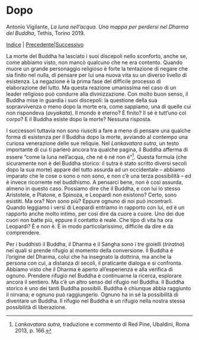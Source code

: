 
# Dopo

Antonio Vigilante, _La luna nell’acqua. Una mappa per perdersi nel Dharma del Buddha_, Tethis, Torino 2019.

[Indice](index.md) | [Precedente](quello-che-non-si-puo-dire.md)|[Successivo](pesi.md)

La morte del Buddha ha lasciato i suoi discepoli nello sconforto, anche se, come abbiamo visto, non mancò qualcuno che ne era contento. Quando muore un grande personaggio religioso è forte la tentazione di negare che sia finito nel nulla, di pensare per lui una nuova vita su un diverso livello di esistenza. La negazione è la prima fase del difficile processo di elaborazione del lutto. Ma questa reazione umanissima nel caso di un leader religioso può condurre alla divinizzazione. Con molto buon senso, il Buddha mise in guardia i suoi discepoli: la questione della sua sopravvivenza o meno dopo la morte era, come sappiamo, una di quelle cui non rispondeva (_avyakata_). Il mondo è eterno? È finito? Il sé è tutt’uno col corpo? E il Buddha esiste dopo la morte? Nessuna risposta.

I successori tuttavia non sono riusciti a fare a meno di pensare una qualche forma di esistenza per il Buddha dopo la morte, avviando al contempo una curiosa venerazione delle sue reliquie. Nel _Lankavatara sutra_, un testo importante di cui ti parlerò ancora tra qualche pagina, il Buddha afferma di essere “come la luna nell’acqua, che né è né non è”[^55]. Questa formula (che sicuramente non è del Buddha storico: il sutra è stato scritto diversi secoli dopo la sua morte) appare del tutto assurda ad un occidentale – abbiamo imparato che le cose o sono o non sono, e non c’è una terza possibilità – ed è invece ricorrente nel buddhismo. A pensarci bene, non è così assurda, almeno in questo caso. Possiamo dire che il Buddha, e con lui lo stesso Aristotele, e Platone, e Spinoza, e Leopardi non esistono? Certo, sono esistiti. Ma ora? Non sono più? Eppure ognuno di noi può incontrarli. Quando leggiamo i versi di Leopardi entriamo in rapporto con lui, ed è un rapporto anche molto intimo, per così dire da cuore a cuore. Uno dei due cuori non batte più, eppure il contatto è reale. Che tipo di vita ha ora Leopardi? È e non è. È in modo particolarissimo, difficile da dire e da comprendere.

Per i buddhisti il Buddha, il Dharma e il Sangha sono i tre gioielli (_triratna_) nei quali si prende rifugio al momento della conversione. Il Buddha è l’origine del Dharma, colui che ha insegnato la dottrina, ma anche la persona con cui, a distanza di secoli, il praticante dialoga e si confronta. Abbiamo visto che il Dharma è aperto all’esperienza e alla verifica di ognuno. Prendere rifugio nel Buddha è continuarne la ricerca, esplorare ancora il sentiero. Ma c’è un altro senso del rifugio nel Buddha. Il Buddha storico è uno dei tanti Buddha possibili. Buddha è chiunque abbia raggiunto il nirvana; e ognuno può raggiungerlo. Ognuno ha in sé la possibilità di diventare un Buddha. Il rifugio nel Buddha è un rifugio nella nostra stessa possibilità di liberazione.

[^55]: *Lankavatara sutra*, traduzione e commento di Red Pine, Ubaldini, Roma 2013, p. 166.